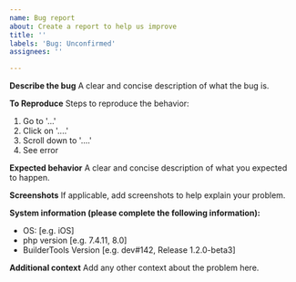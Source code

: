 ```yaml
---
name: Bug report
about: Create a report to help us improve
title: ''
labels: 'Bug: Unconfirmed'
assignees: ''

---
```


**Describe the bug**
A clear and concise description of what the bug is.

**To Reproduce**
Steps to reproduce the behavior:
1. Go to '...'
2. Click on '....'
3. Scroll down to '....'
4. See error

**Expected behavior**
A clear and concise description of what you expected to happen.

**Screenshots**
If applicable, add screenshots to help explain your problem.

**System information (please complete the following information):**
 - OS: [e.g. iOS]
 - php version [e.g. 7.4.11, 8.0]
 - BuilderTools Version [e.g. dev#142, Release 1.2.0-beta3]

**Additional context**
Add any other context about the problem here.
